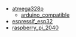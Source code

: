 * [atmega328p](atmega328p)
  * [arduino_compatible](atmega328p/arduino_compatible)
* [espressif_esp32](espressif_esp32)
* [raspberry_pi_2040](raspberry_pi_2040)
